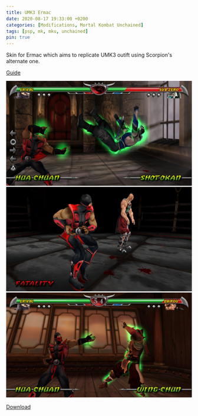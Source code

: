 ```yaml
---
title: UMK3 Ermac
date: 2020-08-17 19:33:00 +0200
categories: [Modifications, Mortal Kombat Unchained]
tags: [psp, mk, mku, unchained]   
pin: true
---
```


Skin for Ermac which aims to replicate UMK3 outift using
Scorpion's alternate one.

[Guide](https://ermaccer.github.io/posts/how-to-install-mortal-kombat-unchained-mods/)

![Preview](https://raw.githubusercontent.com/ermaccer/ermaccer.github.io/gh-pages/assets/mods/mku/umk3ermac/1.jpg)
![Preview](https://raw.githubusercontent.com/ermaccer/ermaccer.github.io/gh-pages/assets/mods/mku/umk3ermac/2.jpg)
![Preview](https://raw.githubusercontent.com/ermaccer/ermaccer.github.io/gh-pages/assets/mods/mku/umk3ermac/3.jpg)



[Download](https://drive.google.com/file/d/13yjGZxkF-7TMz7f-2J4KM51LJI5wnHVL/view?usp=sharing)

